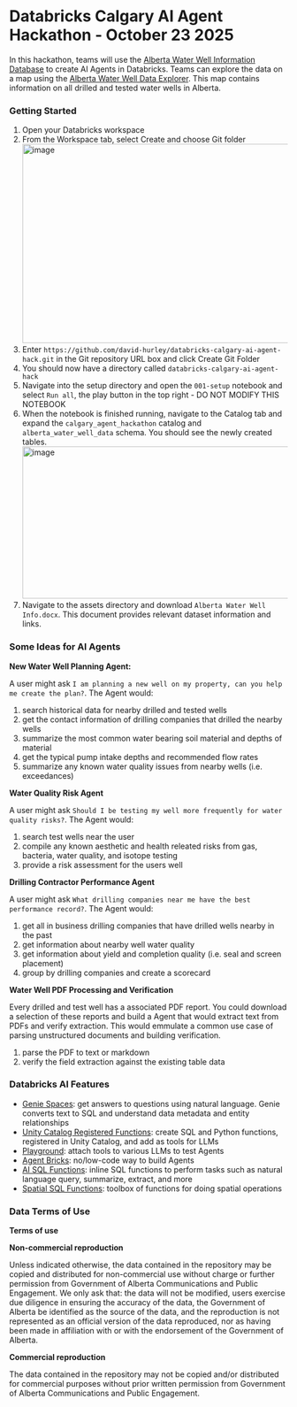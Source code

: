 # Databricks Calgary AI Agent Hackathon - October 23 2025

In this hackathon, teams will use the [Alberta Water Well Information Database](https://www.alberta.ca/alberta-water-well-information-database) to create AI Agents in Databricks. Teams can explore the data on a map using the [Alberta Water Well Data Explorer](https://groundwater.alberta.ca/waterwells/d/). This map contains information on all drilled and tested water wells in Alberta. 

### Getting Started
1. Open your Databricks workspace
2. From the Workspace tab, select Create and choose Git folder
   <img width="1719" height="360" alt="image" src="https://github.com/user-attachments/assets/acf48aab-e09e-4eb0-be55-c1afefc0a767" />
3. Enter `https://github.com/david-hurley/databricks-calgary-ai-agent-hack.git` in the Git repository URL box and click Create Git Folder
4. You should now have a directory called `databricks-calgary-ai-agent-hack`
5. Navigate into the setup directory and open the `001-setup` notebook and select `Run all`, the play button in the top right - DO NOT MODIFY THIS NOTEBOOK
6. When the notebook is finished running, navigate to the Catalog tab and expand the `calgary_agent_hackathon` catalog and `alberta_water_well_data` schema. You should see the newly created tables.
   <img width="626" height="275" alt="image" src="https://github.com/user-attachments/assets/99bc8776-f711-4034-b6ec-e0d003cf6ee4" />
7. Navigate to the assets directory and download `Alberta Water Well Info.docx`. This document provides relevant dataset information and links.

### Some Ideas for AI Agents
**New Water Well Planning Agent:**

A user might ask `I am planning a new well on my property, can you help me create the plan?`. The Agent would:
1. search historical data for nearby drilled and tested wells
2. get the contact information of drilling companies that drilled the nearby wells
3. summarize the most common water bearing soil material and depths of material
4. get the typical pump intake depths and recommended flow rates
5. summarize any known water quality issues from nearby wells (i.e. exceedances)  

**Water Quality Risk Agent**

A user might ask `Should I be testing my well more frequently for water quality risks?`. The Agent would:
1. search test wells near the user
2. compile any known aesthetic and health releated risks from gas, bacteria, water quality, and isotope testing
3. provide a risk assessment for the users well

**Drilling Contractor Performance Agent**

A user might ask `What drilling companies near me have the best performance record?`. The Agent would:
1. get all in business drilling companies that have drilled wells nearby in the past
2. get information about nearby well water quality
3. get information about yield and completion quality (i.e. seal and screen placement)
4. group by drilling companies and create a scorecard

**Water Well PDF Processing and Verification**

Every drilled and test well has a associated PDF report. You could download a selection of these reports and build a Agent that would extract text from PDFs and verify extraction. This would emmulate a common use case of parsing unstructured documents and building verification.
1. parse the PDF to text or markdown
2. verify the field extraction against the existing table data

### Databricks AI Features 
- [Genie Spaces](https://docs.databricks.com/aws/en/genie/): get answers to questions using natural language. Genie converts text to SQL and understand data metadata and entity relationships
- [Unity Catalog Registered Functions](https://docs.databricks.com/aws/en/udf/unity-catalog): create SQL and Python functions, registered in Unity Catalog, and add as tools for LLMs
- [Playground](https://docs.databricks.com/aws/en/generative-ai/agent-framework/ai-playground-agent): attach tools to various LLMs to test Agents
- [Agent Bricks](https://docs.databricks.com/aws/en/generative-ai/agent-bricks/): no/low-code way to build Agents
- [AI SQL Functions](https://docs.databricks.com/aws/en/large-language-models/ai-functions): inline SQL functions to perform tasks such as natural language query, summarize, extract, and more
- [Spatial SQL Functions](https://docs.databricks.com/aws/en/sql/language-manual/sql-ref-st-geospatial-functions): toolbox of functions for doing spatial operations

### Data Terms of Use

**Terms of use**

**Non-commercial reproduction**

Unless indicated otherwise, the data contained in the repository may be copied and distributed for non-commercial use without charge or further permission from Government of Alberta Communications and Public Engagement. We only ask that: the data will not be modified, users exercise due diligence in ensuring the accuracy of the data, the Government of Alberta be identified as the source of the data, and the reproduction is not represented as an official version of the data reproduced, nor as having been made in affiliation with or with the endorsement of the Government of Alberta.

**Commercial reproduction**

The data contained in the repository may not be copied and/or distributed for commercial purposes without prior written permission from Government of Alberta Communications and Public Engagement.
